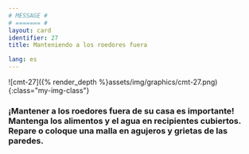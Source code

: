 ```yaml
---
# MESSAGE #
# ======= #
layout: card
identifier: 27
title: Manteniendo a los roedores fuera

lang: es
---
```


![cmt-27]({% render_depth %}assets/img/graphics/cmt-27.png){:class="my-img-class"}

### ¡Mantener a los roedores fuera de su casa es importante! Mantenga los alimentos y el agua en recipientes cubiertos. Repare o coloque una malla en agujeros y grietas de las paredes.
